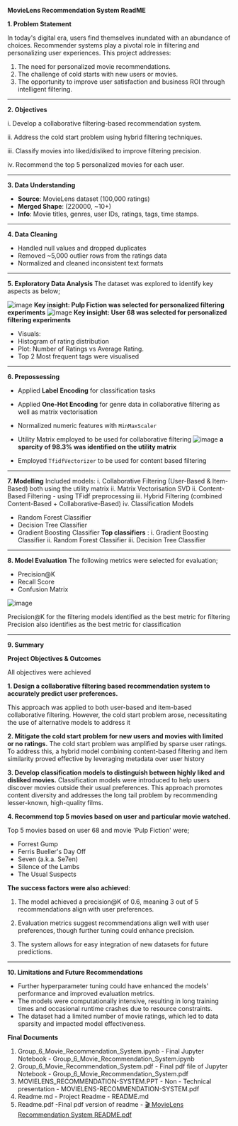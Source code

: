 **MovieLens Recommendation System ReadME**

**1. Problem Statement**

In today's digital era, users find themselves inundated with an abundance of choices.
Recommender systems play a pivotal role in filtering and personalizing user
experiences. This project addresses:
1. The need for personalized movie recommendations.
2. The challenge of cold starts with new users or movies.
3. The opportunity to improve user satisfaction and business ROI through intelligent
filtering.
---
**2. Objectives**
   
i. Develop a collaborative filtering-based recommendation system.

ii. Address the cold start problem using hybrid filtering techniques.

iii. Classify movies into liked/disliked to improve filtering precision.

iv. Recommend the top 5 personalized movies for each user.

---
**3. Data Understanding**

- **Source**: MovieLens dataset (100,000 ratings)
- **Merged Shape**: (220000, ~10+)
- **Info**: Movie titles, genres, user IDs, ratings, tags, time stamps.
---
**4. Data Cleaning**
- Handled null values and dropped duplicates
- Removed ~5,000 outlier rows from the ratings data
- Normalized and cleaned inconsistent text formats
---
**5. Exploratory Data Analysis**
The dataset was explored to identify key aspects as below;

  ![image](https://github.com/user-attachments/assets/03735e2d-9306-4435-adf8-7cc9db96914d)
                                                  **Key insight: Pulp Fiction was selected for personalized filtering experiments**
![image](https://github.com/user-attachments/assets/ac9fe167-d31c-4851-92c1-eb3a0cb65585)
                                                  **Key insight: User 68 was selected for personalized filtering experiments**
- Visuals:
- Histogram of rating distribution
- Plot: Number of Ratings vs Average Rating.
- Top 2 Most frequent tags were visualised
 --- 
**6. Prepossessing**
- Applied **Label Encoding** for classification tasks
- Applied **One-Hot Encoding** for genre data in collaborative filtering as well as matrix vectorisation
- Normalized numeric features with `MinMaxScaler`
- Utility Matrix employed to be used for collaborative filtering
![image](https://github.com/user-attachments/assets/5ac506fd-6bb2-4901-8401-4feb5fd8f5ea)
                                            **a sparcity of 98.3% was identified on the utility matrix**
  
- Employed `TfidfVectorizer` to be used for content based filtering
---
**7. Modelling**
Included models:
i. Collaborative Filtering (User-Based & Item-Based) both using the utility matrix
ii. Matrix Vectorisation SVD 
ii. Content-Based Filtering - using TFidf preprocessing
iii. Hybrid Filtering (combined Content-Based + Collaborative-Based)
iv. Classification Models
- Random Forest Classifier
- Decision Tree Classifier
- Gradient Boosting Classifier
**Top classifiers** :
i. Gradient Boosting Classifier
ii. Random Forest Classifier
iii. Decision Tree Classifier
---
**8. Model Evaluation**
The following metrics were selected for evaluation;
- Precision@K
- Recall Score
- Confusion Matrix

![image](https://github.com/user-attachments/assets/f3d8a4fc-fc2b-4461-ba13-d908a3600efa)

Precision@K for the filtering models identified as the best metric for filtering
Precision also identifies as the best metric for classification

---
**9. Summary**

**Project Objectives & Outcomes**

All objectives were achieved

**1. Design a collaborative filtering based recommendation system to accurately predict
user preferences.**

This approach was applied to both user-based and item-based collaborative filtering. 
However, the cold start problem arose, necessitating the use of alternative models to address it

**2. Mitigate the cold start problem for new users and movies with limited or no ratings.**
The cold start problem was amplified by sparse user ratings. 
To address this, a hybrid model combining content-based filtering and item similarity 
proved effective by leveraging metadata over user history

**3. Develop classification models to distinguish between highly liked and disliked
movies.**
Classification models were introduced to help users discover movies outside their usual preferences. 
This approach promotes content diversity and addresses the long tail problem by recommending lesser-known, 
high-quality films.

**4. Recommend top 5 movies based on user and particular movie watched.**

Top 5 movies based on user 68 and movie 'Pulp Fiction' were;

   - Forrest Gump
   - Ferris Bueller's Day Off
   - Seven (a.k.a. Se7en)
   - Silence of the Lambs
   - The Usual Suspects

**The success factors were also achieved**:

1. The model achieved a precision@K of 0.6, meaning 3 out of 5 recommendations align with user preferences.

2. Evaluation metrics suggest recommendations align well with user preferences, though further tuning could enhance precision.

3. The system allows for easy integration of new datasets for future predictions.
   
--- 
**10. Limitations and Future Recommendations**

- Further hyperparameter tuning could have enhanced the models' performance and improved
evaluation metrics.
- The models were computationally intensive, resulting in long training times and
occasional runtime crashes due to resource constraints.
- The dataset had a limited number of movie ratings, which led to data sparsity and
impacted model effectiveness.

**Final Documents**
1. Group_6_Movie_Recommendation_System.ipynb - Final Jupyter Notebook - Group_6_Movie_Recommendation_System.ipynb
2. Group_6_Movie_Recommendation_System.pdf - Final pdf file of Jupyter Notebook - Group_6_Movie_Recommendation_System.pdf
3. MOVIELENS_RECOMMENDATION-SYSTEM.PPT - Non - Technical presentation - MOVIELENS-RECOMMENDATION-SYSTEM.pdf
4. Readme.md - Project Readme - README.md
5. Readme.pdf -Final pdf version of readme - [🎬 MovieLens Recommendation System README.pdf](https://github.com/user-attachments/files/19862047/MovieLens.Recommendation.System.README.pdf)
